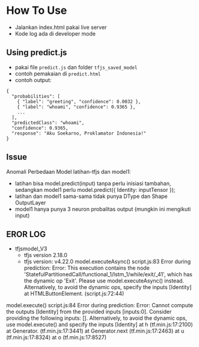 # How To Use
- Jalankan index.html pakai live server
- Kode log ada di developer mode

## Using predict.js
- pakai file `predict.js` dan folder `tfjs_saved_model`
- contoh pemakaian di `predict.html`
- contoh output:
```
{
  "probabilities": [
    { "label": "greeting", "confidence": 0.0032 },
    { "label": "whoami", "confidence": 0.9365 },
    ...
  ],
  "predictedClass": "whoami",
  "confidence": 0.9365,
  "response": "Aku Soekarno, Proklamator Indonesia!"
}
```

## Issue
Anomali Perbedaan Model latihan-tfjs dan model1:
- latihan bisa model.predict(input) tanpa perlu inisiasi tambahan, sedangkan model1 perlu model.predict({ Identity: inputTensor });
- latihan dan model1 sama-sama tidak punya DType dan Shape OutputLayer
- model1 hanya punya 3 neuron probalitas output (mungkin ini mengikuti input)

## EROR LOG
- tfjsmodel_V3
    - tfjs version 2.18.0
    - tfjs version: v4.22.0
model.executeAsync()
script.js:83 Error during prediction: Error: This execution contains the node 'StatefulPartitionedCall/functional_1/lstm_1/while/exit/_41', which has the dynamic op 'Exit'. Please use model.executeAsync() instead. Alternatively, to avoid the dynamic ops, specify the inputs [Identity]
    at HTMLButtonElement.<anonymous> (script.js:72:44)

model.execute()
script.js:84 Error during prediction: Error: Cannot compute the outputs [Identity] from the provided inputs [inputs:0]. Consider providing the following inputs: []. Alternatively, to avoid the dynamic ops, use model.execute() and specify the inputs [Identity]
    at h (tf.min.js:17:2100)
    at Generator.<anonymous> (tf.min.js:17:3441)
    at Generator.next (tf.min.js:17:2463)
    at u (tf.min.js:17:8324)
    at o (tf.min.js:17:8527)